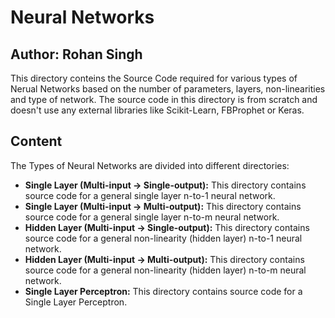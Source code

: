 # Neural Networks
## Author: Rohan Singh
This directory conteins the Source Code required for various types of Nerual Networks based on the number of parameters, layers, non-linearities and type of network. The source code in this directory is from scratch and doesn't use any external libraries like Scikit-Learn, FBProphet or Keras.

## Content
The Types of Neural Networks are divided into different directories:  
  - **Single Layer (Multi-input -> Single-output):** This directory contains source code for a general single layer n-to-1 neural network.   
  - **Single Layer (Multi-input -> Multi-output):** This directory contains source code for a general single layer n-to-m neural network.  
  - **Hidden Layer (Multi-input -> Single-output):** This directory contains source code for a general non-linearity (hidden layer) n-to-1 neural network.      
  - **Hidden Layer (Multi-input -> Multi-output):** This directory contains source code for a general non-linearity (hidden layer) n-to-m neural network.  
  - **Single Layer Perceptron:** This directory contains source code for a Single Layer Perceptron.  
